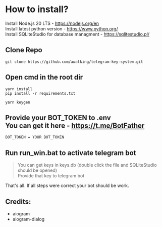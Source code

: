# How to install?

Install Node.js 20 LTS - https://nodejs.org/en<br/>
Install latest python version - https://www.python.org/<br/>
Install SQLiteStudio for database managment - https://sqlitestudio.pl/<br/>

## Clone Repo
```
git clone https://github.com/awalking/telegram-key-system.git
```

## Open cmd in the root dir
```npm i -g yarn
yarn install
pip install -r requirements.txt

yarn keygen
```

## Provide your BOT_TOKEN to .env<br/>You can get it here - https://t.me/BotFather
```
BOT_TOKEN = YOUR BOT_TOKEN
```

## Run run_win.bat to activate telegram bot
> You can get keys in keys.db (double click the file and SQLiteStudio should be opened)<br/>Provide that key to telegram bot

That's all. If all steps were correct your bot should be work.

## Credits:
- aiogram
- aiogram-dialog

